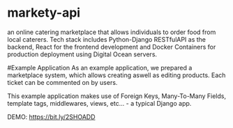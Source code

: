 # markety-api
 an online catering marketplace that allows individuals to order food from local caterers. Tech stack includes Python-Django RESTfulAPI as the backend, React for the frontend development and Docker Containers for production deployment using Digital Ocean servers. 

#Example Application
As an example application, we prepared a marketplace system, which allows creating aswell as editing products.
Each ticket can be commented on by users.

This example application makes use of Foreign Keys, Many-To-Many Fields, template tags, middlewares, views, etc... - a typical Django app.

DEMO: https://bit.ly/2SHOADD
